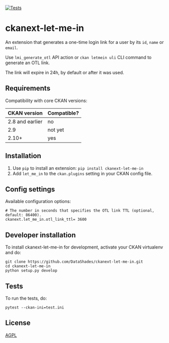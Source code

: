 [![Tests](https://github.com/DataShades/ckanext-let-me-in/actions/workflows/test.yml/badge.svg?branch=master)](https://github.com/DataShades/ckanext-let-me-in/actions/workflows/test.yml)

# ckanext-let-me-in

An extension that generates a one-time login link for a user by its `id`, `name` or `email`.

Use `lmi_generate_otl` API action or `ckan letmein uli` CLI command to generate an OTL link.

The link will expire in 24h, by default or after it was used.

## Requirements

Compatibility with core CKAN versions:

| CKAN version    | Compatible? |
| --------------- | ----------- |
| 2.8 and earlier | no          |
| 2.9             | not yet     |
| 2.10+           | yes         |

## Installation

1. Use `pip` to install an extension: `pip install ckanext-let-me-in`
2. Add `let_me_in` to the `ckan.plugins` setting in your CKAN config file.

## Config settings

Available configuration options:

    # The number in seconds that specifies the OTL link TTL (optional, default: 86400).
	ckanext.let_me_in.otl_link_ttl= 3600

## Developer installation

To install ckanext-let-me-in for development, activate your CKAN virtualenv and
do:

    git clone https://github.com/DataShades/ckanext-let-me-in.git
    cd ckanext-let-me-in
    python setup.py develop

## Tests

To run the tests, do:

    pytest --ckan-ini=test.ini

## License

[AGPL](https://www.gnu.org/licenses/agpl-3.0.en.html)
